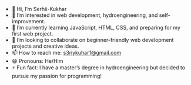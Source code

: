 - 👋 Hi, I’m Serhii-Kukhar  
- 👀 I’m interested in web development, hydroengineering, and self-improvement.  
- 🌱 I’m currently learning JavaScript, HTML, CSS, and preparing for my first web project.  
- 💞️ I’m looking to collaborate on beginner-friendly web development projects and creative ideas.  
- 📫 How to reach me: [s3riykuhar1@gmail.com](mailto:s3riykuhar1@gmail.com)  
- 😄 Pronouns: He/Him  
- ⚡ Fun fact: I have a master’s degree in hydroengineering but decided to pursue my passion for programming!  

